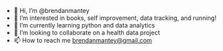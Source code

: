 - 👋 Hi, I’m @brendanmantey
- 👀 I’m interested in books, self improvement, data tracking, and running!
- 🌱 I’m currently learning python and data analytics
- 💞️ I’m looking to collaborate on a health data project
- 📫 How to reach me brendanmantey@gmail.com

<!---
brendanmantey/brendanmantey is a ✨ special ✨ repository because its `README.md` (this file) appears on your GitHub profile.
You can click the Preview link to take a look at your changes.
--->
